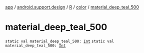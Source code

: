 [app](../../../index.md) / [android.support.design](../../index.md) / [R](../index.md) / [color](index.md) / [material_deep_teal_500](.)

# material_deep_teal_500

`static val material_deep_teal_500: `[`Int`](https://kotlinlang.org/api/latest/jvm/stdlib/kotlin/-int/index.html)
`static val material_deep_teal_500: `[`Int`](https://kotlinlang.org/api/latest/jvm/stdlib/kotlin/-int/index.html)